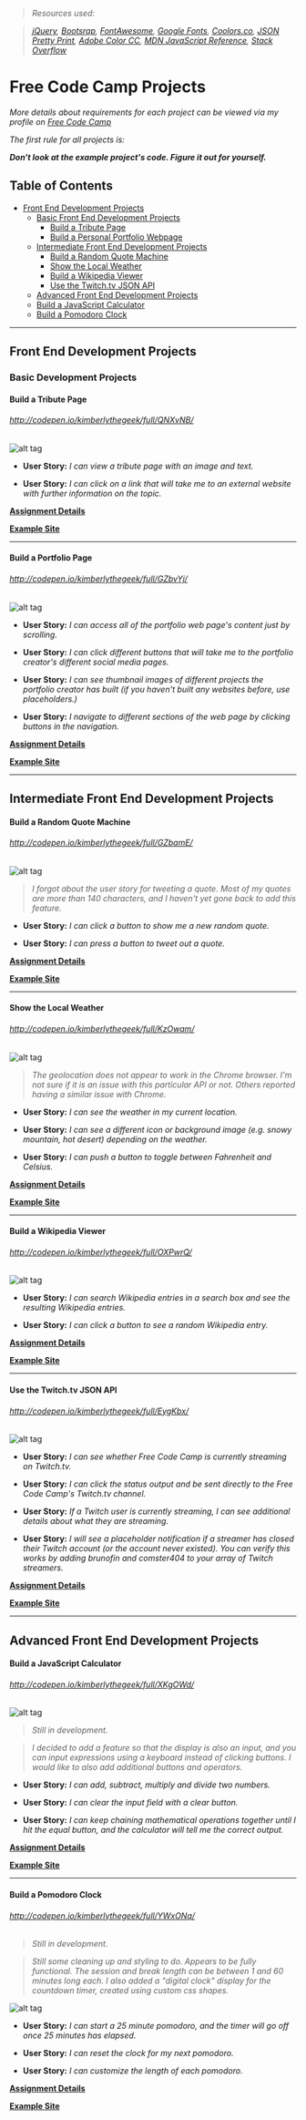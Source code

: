 > _Resources used:_

> _[jQuery](https://jquery.com/), [Bootsrap](http://getbootstrap.com/), [FontAwesome](http://fontawesome.io/icons/), [Google Fonts](https://www.google.com/fonts), [Coolors.co](https://coolors.co/), [JSON Pretty Print](http://jsonprettyprint.net/), [Adobe Color CC](https://color.adobe.com/create/color-wheel/), [MDN JavaScript Reference](https://developer.mozilla.org/en-US/docs/Web/JavaScript/Reference), [Stack Overflow](https://stackoverflow.com/)_


# Free Code Camp Projects

_More details about requirements for each project can be viewed via my profile on [Free Code Camp](https://www.freecodecamp.com/kimberlythegeek)_

_The first rule for all projects is:_

___Don't look at the example project's code. Figure it out for yourself.___

## Table of Contents
 - [Front End Development Projects](#front-end-development-projects)
   - [Basic Front End Development Projects](#basic-front-end-development-projects)
     - [Build a Tribute Page](#build-a-tribute-page)
     - [Build a Personal Portfolio Webpage](#build-a-portfolio-page)
   - [Intermediate Front End Development Projects](#intermediate-front-end-development-projects)
     - [Build a Random Quote Machine](#build-a-random-quote-machine)
     - [Show the Local Weather](#show-the-local-weather)
     - [Build a Wikipedia Viewer](#build-a-wikipedia-viewer)
     - [Use the Twitch.tv JSON API](#use-the-twitchtv-json-api)
   - [Advanced Front End Development Projects](#advanced-front-end-development-projects)
   - [Build a JavaScript Calculator](#build-a-javascript-calculator)
   - [Build a Pomodoro Clock](#build-a-pomodoro-clock)

 ____

## Front End Development Projects

### Basic Development Projects

#### Build a Tribute Page

###### _http://codepen.io/kimberlythegeek/full/QNXvNB/_

![alt tag](https://raw.githubusercontent.com/kimberlythegeek/FreeCodeCamp/master/screenshots/tribute.png)

  - __User Story:__ _I can view a tribute page with an image and text._

  - __User Story:__ _I can click on a link that will take me to an external website with further information on the topic._


  __[Assignment Details](https://www.freecodecamp.com/challenges/build-a-tribute-page)__


  __[Example Site](https://codepen.io/FreeCodeCamp/full/NNvBQW/)__

___

#### Build a Portfolio Page

###### _http://codepen.io/kimberlythegeek/full/GZbvYj/_

![alt tag](https://raw.githubusercontent.com/kimberlythegeek/FreeCodeCamp/master/screenshots/personal-portfolio.png)

  - __User Story:__ _I can access all of the portfolio web page's content just by scrolling._

  - __User Story:__ _I can click different buttons that will take me to the portfolio creator's different social media pages._

  - __User Story:__ _I can see thumbnail images of different projects the portfolio creator has built (if you haven't built any websites before, use placeholders.)_

  - __User Story:__ _I navigate to different sections of the web page by clicking buttons in the navigation._


  __[Assignment Details]()__


  __[Example Site]()__

___

## Intermediate Front End Development Projects

#### Build a Random Quote Machine

###### http://codepen.io/kimberlythegeek/full/GZbamE/

![alt tag](https://raw.githubusercontent.com/kimberlythegeek/FreeCodeCamp/master/screenshots/quote-generator.png)


  > _I forgot about the user story for tweeting a quote. Most of my quotes are more than 140 characters, and I haven't yet gone back to add this feature._

  - __User Story:__ _I can click a button to show me a new random quote._

  - __User Story:__ _I can press a button to tweet out a quote._


  __[Assignment Details](https://www.freecodecamp.com/challenges/build-a-random-quote-machine)__


  __[Example Site](https://codepen.io/FreeCodeCamp/full/ONjoLe/)__

___

#### Show the Local Weather

###### _http://codepen.io/kimberlythegeek/full/KzOwam/_

![alt tag](https://raw.githubusercontent.com/kimberlythegeek/FreeCodeCamp/master/screenshots/weather-app.png)


  > _The geolocation does not appear to work in the Chrome browser. I'm not sure if it is an issue with this particular API or not. Others reported having a similar issue with Chrome._

  - __User Story:__ _I can see the weather in my current location._

  - __User Story:__ _I can see a different icon or background image (e.g. snowy mountain, hot desert) depending on the weather._

  - __User Story:__ _I can push a button to toggle between Fahrenheit and Celsius._


  __[Assignment Details](https://www.freecodecamp.com/challenges/show-the-local-weather)__


  __[Example Site](http://codepen.io/FreeCodeCamp/full/bELRjV)__

  ___

#### Build a Wikipedia Viewer

###### _http://codepen.io/kimberlythegeek/full/OXPwrQ/_

![alt tag](https://raw.githubusercontent.com/kimberlythegeek/FreeCodeCamp/master/screenshots/wiki-app.png)

  - __User Story:__ _I can search Wikipedia entries in a search box and see the resulting Wikipedia entries._

  - __User Story:__ _I can click a button to see a random Wikipedia entry._


  __[Assignment Details](https://www.freecodecamp.com/challenges/build-a-wikipedia-viewer)__


  __[Example Site](https://codepen.io/FreeCodeCamp/full/wGqEga/)__

___

#### Use the Twitch.tv JSON API

###### _http://codepen.io/kimberlythegeek/full/EygKbx/_

![alt tag](https://raw.githubusercontent.com/kimberlythegeek/FreeCodeCamp/master/screenshots/twitch.png)

  - __User Story:__ _I can see whether Free Code Camp is currently streaming on Twitch.tv._

  - __User Story:__ _I can click the status output and be sent directly to the Free Code Camp's Twitch.tv channel._

  - __User Story:__ _If a Twitch user is currently streaming, I can see additional details about what they are streaming._

  - __User Story:__ _I will see a placeholder notification if a streamer has closed their Twitch account (or the account never existed). You can verify this works by adding brunofin and comster404 to your array of Twitch streamers._


__[Assignment Details](https://www.freecodecamp.com/challenges/use-the-twitchtv-json-api)__


__[Example Site](https://codepen.io/FreeCodeCamp/full/Myvqmo/)__

___

## Advanced Front End Development Projects

#### Build a JavaScript Calculator

###### _http://codepen.io/kimberlythegeek/full/XKgOWd/_

![alt tag](https://raw.githubusercontent.com/kimberlythegeek/FreeCodeCamp/master/screenshots/javascript-calculator.png)

> _Still in development._

> _I decided to add a feature so that the display is also an input, and you can input expressions using a keyboard instead of clicking buttons. I would like to also add additional buttons and operators._

- __User Story:__ _I can add, subtract, multiply and divide two numbers._

- __User Story:__ _I can clear the input field with a clear button._

- __User Story:__ _I can keep chaining mathematical operations together until I hit the equal button, and the calculator will tell me the correct output._


__[Assignment Details](https://www.freecodecamp.com/challenges/build-a-javascript-calculator)__


__[Example Site](https://codepen.io/FreeCodeCamp/full/PNKdjo/)__

____

#### Build a Pomodoro Clock

###### http://codepen.io/kimberlythegeek/full/YWxONq/

> _Still in development._

> _Still some cleaning up and styling to do. Appears to be fully functional. The session and break length can be between 1 and 60 minutes long each. I also added a "digital clock" display for the countdown timer, created using custom css shapes._

![alt tag](https://raw.githubusercontent.com/kimberlythegeek/FreeCodeCamp/master/screenshots/clock.png)

- __User Story:__ _I can start a 25 minute pomodoro, and the timer will go off once 25 minutes has elapsed._

- __User Story:__ _I can reset the clock for my next pomodoro._

- __User Story:__ _I can customize the length of each pomodoro._


__[Assignment Details](https://www.freecodecamp.com/challenges/build-a-pomodoro-clock)__


__[Example Site](https://codepen.io/FreeCodeCamp/full/aNyxXR/)__

